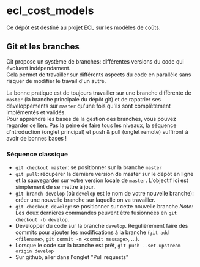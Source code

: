 # ecl_cost_models

Ce dépôt est destiné au projet ECL sur les modèles de coûts.

## Git et les branches

Git propose un système de branches: différentes versions du code qui évoluent indépendament.  
Cela permet de travailler sur différents aspects du code en parallèle sans risquer de modifier le travail d'un autre.

La bonne pratique est de toujours travailler sur une branche différente de `master` (la branche principale du dépôt git) et de rapatrier ses développements sur `master` qu'une fois qu'ils sont complètement implémentés et validés.  
Pour apprendre les bases de la gestion des branches, vous pouvez regarder ce [lien](https://learngitbranching.js.org/?locale=fr_FR). 
Pas la peine de faire tous les niveaux, la séquence d'ntroduction (onglet principal) et push & pull (onglet remote) suffiront à avoir de bonnes bases !


### Séquence classique

- `git checkout master`: se positionner sur la branche `master`
- `git pull`: récupérer la dernière version de master sur le dépôt en ligne et la sauvegarder sur votre version locale de `master`. L'objectif ici est simplement de se mettre à jour.
- `git branch develop` (où `develop` est le nom de votre nouvelle branche): créer une nouvelle branche sur laquelle on va travailler.
- `git checkout develop`: se positionner sur cette nouvelle branche
*Note:* Les deux dernières commandes peuvent être fusionnées en `git checkout -b develop`.
- Développer du code sur la branche `develop`. Régulièrement faire des commits pour ajouter les modifications à la branche (`git add <filename>`, `git commit -m <commit message>`, ...).
- Lorsque le code sur la branche est prêt, `git push --set-upstream origin develop`
- Sur github, aller dans l'onglet "Pull requests"

